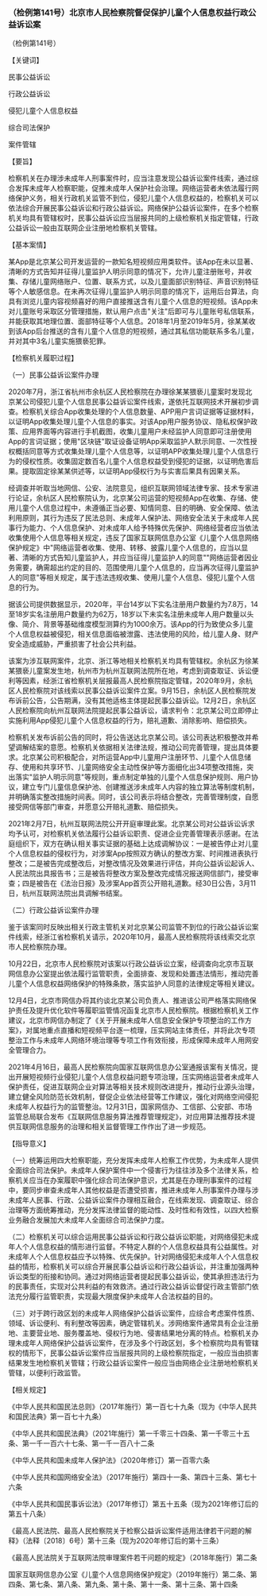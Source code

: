 ### （检例第141号）北京市人民检察院督促保护儿童个人信息权益行政公益诉讼案
（检例第141号）

【关键词】

民事公益诉讼

行政公益诉讼

侵犯儿童个人信息权益

综合司法保护

案件管辖

【要旨】

检察机关在办理涉未成年人刑事案件时，应当注意发现公益诉讼案件线索，通过综合发挥未成年人检察职能，促推未成年人保护社会治理。网络运营者未依法履行网络保护义务，相关行政机关监管不到位，侵犯儿童个人信息权益的，检察机关可以依法综合开展民事公益诉讼和行政公益诉讼。网络保护公益诉讼案件，在多个检察机关均具有管辖权时，民事公益诉讼应当层报共同的上级检察机关指定管辖，行政公益诉讼一般由互联网企业注册地检察机关管辖。

【基本案情】

某App是北京某公司开发运营的一款知名短视频应用类软件。该App在未以显著、清晰的方式告知并征得儿童监护人明示同意的情况下，允许儿童注册账号，并收集、存储儿童网络账户、位置、联系方式，以及儿童面部识别特征、声音识别特征等个人敏感信息。在未再次征得儿童监护人明示同意的情况下，运用后台算法，向具有浏览儿童内容视频喜好的用户直接推送含有儿童个人信息的短视频。该App未对儿童账号采取区分管理措施，默认用户点击"关注"后即可与儿童账号私信联系，并能获取其地理位置、面部特征等个人信息。2018年1月至2019年5月，徐某某收到该App后台推送的含有儿童个人信息的短视频，通过其私信功能联系多名儿童，并对其中3名儿童实施猥亵犯罪。

【检察机关履职过程】

（一）民事公益诉讼案件办理

2020年7月，浙江省杭州市余杭区人民检察院在办理徐某某猥亵儿童案时发现北京某公司侵犯儿童个人信息民事公益诉讼案件线索，遂依托互联网技术开展初步调查。检察机关综合App收集处理的个人信息数量、APP用户言词证据等证据材料，以证明App收集处理儿童个人信息的事实。对该App用户服务协议、隐私权保护政策、应用界面等内容进行手机截图，收集儿童用户未经监护人同意即可注册使用App的言词证据；使用"区块链"取证设备证明App采取监护人默示同意、一次性授权概括同意等方式收集处理儿童个人信息等，以证明APP收集处理儿童个人信息行为的侵权性质。收集固定数百名儿童个人信息权益受到侵犯的证据，以证明危害后果。提取固定徐某某供述等，以证明App侵权行为与实害后果具有因果关系。

经调查并听取当地网信、公安、法院意见，组织互联网领域法律专家、技术专家进行论证，余杭区人民检察院认为，北京某公司运营的短视频App在收集、存储、使用儿童个人信息过程中，未遵循正当必要、知情同意、目的明确、安全保障、依法利用原则，其行为违反了民法总则、未成年人保护法、网络安全法关于未成年人民事行为能力、个人信息保护、对未成年人给予特殊优先保护、网络经营者应当依法收集使用个人信息等相关规定，违反了国家互联网信息办公室《儿童个人信息网络保护规定》中"网络运营者收集、使用、转移、披露儿童个人信息的，应当以显著、清晰的方式告知儿童监护人，并应当征得儿童监护人的同意""网络运营者因业务需要，确需超出约定的目的、范围使用儿童个人信息的，应当再次征得儿童监护人的同意"等相关规定，属于违法违规收集、使用儿童个人信息、侵犯儿童个人信息的行为。

据该公司提供数据显示，2020年，平台14岁以下实名注册用户数量约为7.8万，14至18岁实名注册用户数量约为62万，18岁以下未实名注册未成年人用户数量以头像、简介、背景等基础维度模型测算约为1000余万。该App的行为致使众多儿童个人信息权益被侵犯，相关信息面临被泄露、违法使用的风险，给儿童人身、财产安全造成威胁，严重损害了社会公共利益。

该案为涉互联网案件，北京、浙江等地相关检察机关均具有管辖权。余杭区为徐某某猥亵儿童案发生地，杭州市为杭州互联网法院所在地，考虑到调查取证、诉讼便利等因素，经浙江省检察机关层报最高人民检察院指定管辖，2020年9月，余杭区人民检察院对该线索以民事公益诉讼案件立案。9月15日，余杭区人民检察院发布诉前公告，公告期满，没有其他适格主体提起民事公益诉讼。12月2日，余杭区人民检察院向杭州互联网法院提起民事公益诉讼，请求判令：北京某公司立即停止实施利用App侵犯儿童个人信息权益的行为，赔礼道歉、消除影响、赔偿损失。

检察机关发布诉前公告的同时，将公告送达北京某公司。该公司表达积极整改并希望调解结案的意愿。检察机关依据相关法律法规，推动公司完善管理，提出具体要求。北京某公司积极配合，对所运营App中儿童用户注册环节、儿童个人信息储存、使用和共享环节、儿童网络安全主动性保护等方面细化出34项整改措施，突出落实"监护人明示同意"等规则，重点制定单独的儿童个人信息保护规则、用户协议，建立专门儿童信息保护池、创建推送涉未成年人内容的独立算法等制度机制，并明确落实整改措施时间表。同时，该公司表示将结合整改，完善管理制度，自愿接受网信等部门审查，并愿意公开赔礼道歉、赔偿损失。

2021年2月7日，杭州互联网法院公开开庭审理此案。北京某公司对公益诉讼诉求均予认可，对检察机关依法履行公益诉讼职责、促进企业完善管理表示感谢。在法庭组织下，双方在确认相关事实证据的基础上达成调解协议：一是被告停止对儿童个人信息权益的侵权行为，对涉案App按照双方确认的整改方案、时间推进表执行整改；二是被告完成整改后，对整改情况及效果进行评估，并向公益诉讼起诉人、人民法院出具报告书；三是被告将整改方案及整改完成情况报送网信部门，接受审查；四是被告在《法治日报》及涉案App首页公开赔礼道歉。经30日公告，3月11日，杭州互联网法院出具调解书结案。

（二）行政公益诉讼案件办理

鉴于该案同时反映出相关行政主管机关对北京某公司监管不到位的行政公益诉讼案件线索，经浙江省检察机关请示，2020年10月，最高人民检察院将该线索交北京市人民检察院办理。

10月22日，北京市人民检察院对该案以行政公益诉讼立案，经调查向北京市互联网信息办公室提出依法履行监管职责，全面排查、发现和处置违法情形，推动完善儿童个人信息权益网络保护的特殊条款，落实监护人同意的法律规定等相关建议。

12月4日，北京市网信办将其约谈北京某公司负责人、推进该公司严格落实网络保护责任及提升优化软件等履职监管情况函复北京市人民检察院。根据检察机关工作建议，北京市网信办制定了《关于开展未成年人信息安全保护专项整治的工作方案》，对属地重点直播和短视频平台逐一梳理，压实网站主体责任，并将此次专项整治工作与未成年人网络环境治理等专项工作有效衔接，形成保障未成年人用网安全管理合力。

2021年4月16日，最高人民检察院向国家互联网信息办公室通报该案有关情况，提出开展短视频行业侵犯儿童个人信息权益问题专项治理，压实网络运营者未成年人保护责任，促进互联网企业对算法等相关技术规则改进提升，推动行业源头治理，建立健全风险防范长效机制，督促企业依法经营等工作建议，强化对网络空间侵犯未成年人权益行为的监管整治。12月31日，国家网信办、工信部、公安部、市场监管总局联合发布《互联网信息服务算法推荐管理规定》，对应用算法推荐技术提供互联网信息服务的治理和相关监督管理工作作出了进一步规范。

【指导意义】

（一）统筹运用四大检察职能，充分发挥未成年人检察工作优势，为未成年人提供全面综合司法保护。未成年人保护案件中一个侵害行为往往涉及多个法律关系，检察机关应当在办案履职中强化综合司法保护意识，尤其是在办理刑事案件的过程中，要同步审查未成年人其他权益是否遭受损害，推进未成年人刑事案件办理与涉未成年人民事、行政、公益诉讼案件办理相互融合，在线索发现、调查取证、综合治理等方面统筹推动，充分发挥法律监督的能动性、及时性和有效性，以四大检察业务融合发展加大未成年人全面综合司法保护力度。

（二）检察机关可以综合运用民事公益诉讼和行政公益诉讼职能，对网络侵犯未成年人个人信息权益的情形进行监督。不特定人群的个人信息权益具有公益属性。对未成年人个人信息权益应予以特殊、优先保护。针对网络侵犯未成年人个人信息权益的情形，检察机关可以综合开展民事公益诉讼和行政公益诉讼，并注重加强两种诉讼类型的衔接和协同。通过对网络运营者提起民事公益诉讼，使其承担违法行为的民事责任，实现对公共利益的有效救济。通过行政公益诉讼督促行政主管部门依法充分履行监管职责，实现最大限度保护未成年人合法权益的目的。

（三）对于跨行政区划的未成年人网络保护公益诉讼案件，应综合考虑案件性质、领域、诉讼便利、有利整改等因素，确定管辖机关。涉网络案件通常具有企业注册地、主要营业地、服务覆盖地、侵权行为地、侵害结果地分离的特点。检察机关办理未成年人网络保护公益诉讼案件，在涉及多个行政区划，多个检察院均具有管辖权的情形下，民事公益诉讼案件应当层报共同的上级检察院指定，一般应当由损害结果发生地检察机关管辖；行政公益诉讼案件一般应当由网络企业注册地检察机关管辖，以便利行政监管。

【相关规定】

《中华人民共和国民法总则》（2017年施行）第一百七十九条（现为《中华人民共和国民法典》第一百七十九条）

《中华人民共和国民法典》（2021年施行）第一千零三十四条、第一千零三十五条、第一千一百六十七条、第一千一百八十二条

《中华人民共和国未成年人保护法》（2020年修订）第一百零六条

《中华人民共和国网络安全法》（2017年施行）第四十一条、第四十三条、第七十六条

《中华人民共和国民事诉讼法》（2017年修订）第五十五条（现为2021年修订后的第五十八条）

《最高人民法院、最高人民检察院关于检察公益诉讼案件适用法律若干问题的解释》（法释〔2018〕6号）第十三条（现为2020年修订后的第十三条）

《最高人民法院关于互联网法院审理案件若干问题的规定》（2018年施行）第二条

国家互联网信息办公室《儿童个人信息网络保护规定》（2019年施行）第二条、第四条、第七条、第八条、第九条、第十条、第十一条、第十三条、第十四条
